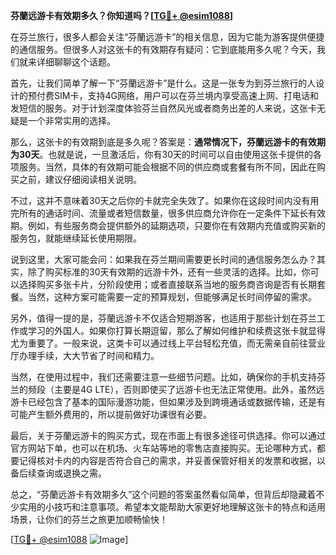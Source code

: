 **芬蘭远游卡有效期多久？你知道吗？[[TG💪+ @esim1088](https://t.me/s/esim1088)]**

在芬兰旅行，很多人都会关注“芬蘭远游卡”的相关信息，因为它能为游客提供便捷的通信服务。但很多人对这张卡的有效期存有疑问：它到底能用多久呢？今天，我们就来详细聊聊这个话题。

首先，让我们简单了解一下“芬蘭远游卡”是什么。这是一张专为到芬兰旅行的人设计的预付费SIM卡，支持4G网络，用户可以在芬兰境内享受高速上网、打电话和发短信的服务。对于计划深度体验芬兰自然风光或者商务出差的人来说，这张卡无疑是一个非常实用的选择。

那么，这张卡的有效期到底是多久呢？答案是：**通常情况下，芬蘭远游卡的有效期为30天**。也就是说，一旦激活后，你有30天的时间可以自由使用这张卡提供的各项服务。当然，具体的有效期可能会根据不同的供应商或套餐有所不同，因此在购买之前，建议仔细阅读相关说明。

不过，这并不意味着30天之后你的卡就完全失效了。如果你在这段时间内没有用完所有的通话时间、流量或者短信数量，很多供应商允许你在一定条件下延长有效期。例如，有些服务商会提供额外的延期选项，只要你在有效期内充值或购买新的服务包，就能继续延长使用期限。

说到这里，大家可能会问：如果我在芬兰期间需要更长时间的通信服务怎么办？其实，除了购买标准的30天有效期的远游卡外，还有一些灵活的选择。比如，你可以选择购买多张卡片，分阶段使用；或者直接联系当地的服务商咨询是否有长期套餐。当然，这种方案可能需要一定的预算规划，但能够满足长时间停留的需求。

另外，值得一提的是，芬蘭远游卡不仅适合短期游客，也适用于那些计划在芬兰工作或学习的外国人。如果你打算长期逗留，那么了解如何维护和续费这张卡就显得尤为重要了。一般来说，这类卡可以通过线上平台轻松充值，而无需亲自前往营业厅办理手续，大大节省了时间和精力。

当然，在使用过程中，我们还需要注意一些细节问题。比如，确保你的手机支持芬兰的频段（主要是4G LTE），否则即使买了远游卡也无法正常使用。此外，虽然远游卡已经包含了基本的国际漫游功能，但如果涉及到跨境通话或数据传输，还是有可能产生额外费用的，所以提前做好功课很有必要。

最后，关于芬蘭远游卡的购买方式，现在市面上有很多途径可供选择。你可以通过官方网站下单，也可以在机场、火车站等地的零售店直接购买。无论哪种方式，都要记得核对卡内的内容是否符合自己的需求，并妥善保管好相关的发票和收据，以备后续查询或退换之需。

总之，“芬蘭远游卡有效期多久”这个问题的答案虽然看似简单，但背后却隐藏着不少实用的小技巧和注意事项。希望本文能帮助大家更好地理解这张卡的特点和适用场景，让你们的芬兰之旅更加顺畅愉快！

[[TG💪+ @esim1088](https://t.me/s/esim1088) ![Image](https://i.postimg.cc/4NQfJmqS/Snipaste-2025-05-13-00-14-12.png)]